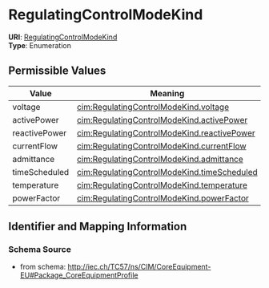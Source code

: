 # RegulatingControlModeKind



**URI**: [RegulatingControlModeKind](RegulatingControlModeKind)<br />
**Type**: Enumeration

## Permissible Values

| Value | Meaning | Description |
| --- | --- | --- |
| voltage | [cim:RegulatingControlModeKind.voltage](http://iec.ch/TC57/CIM100#RegulatingControlModeKind.voltage) |  |
| activePower | [cim:RegulatingControlModeKind.activePower](http://iec.ch/TC57/CIM100#RegulatingControlModeKind.activePower) |  |
| reactivePower | [cim:RegulatingControlModeKind.reactivePower](http://iec.ch/TC57/CIM100#RegulatingControlModeKind.reactivePower) |  |
| currentFlow | [cim:RegulatingControlModeKind.currentFlow](http://iec.ch/TC57/CIM100#RegulatingControlModeKind.currentFlow) |  |
| admittance | [cim:RegulatingControlModeKind.admittance](http://iec.ch/TC57/CIM100#RegulatingControlModeKind.admittance) |  |
| timeScheduled | [cim:RegulatingControlModeKind.timeScheduled](http://iec.ch/TC57/CIM100#RegulatingControlModeKind.timeScheduled) |  |
| temperature | [cim:RegulatingControlModeKind.temperature](http://iec.ch/TC57/CIM100#RegulatingControlModeKind.temperature) |  |
| powerFactor | [cim:RegulatingControlModeKind.powerFactor](http://iec.ch/TC57/CIM100#RegulatingControlModeKind.powerFactor) |  |








## Identifier and Mapping Information







### Schema Source


* from schema: http://iec.ch/TC57/ns/CIM/CoreEquipment-EU#Package_CoreEquipmentProfile




